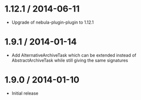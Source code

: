 1.12.1 / 2014-06-11
===================

* Upgrade of nebula-plugin-plugin to 1.12.1

1.9.1 / 2014-01-14
=================

* Add AlternativeArchiveTask which can be extended instead of AbstractArchiveTask while still giving the same signatures

1.9.0 / 2014-01-10
=================

* Initial release
